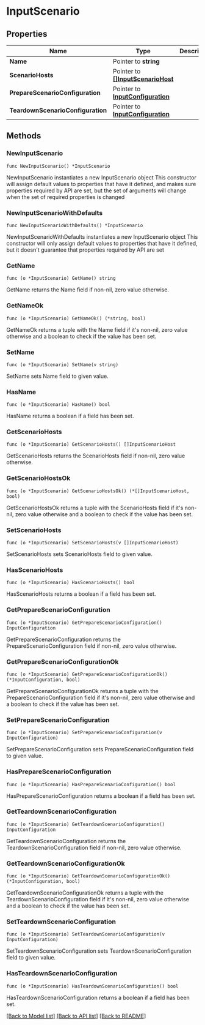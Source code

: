 # InputScenario

## Properties

Name | Type | Description | Notes
------------ | ------------- | ------------- | -------------
**Name** | Pointer to **string** |  | [optional] 
**ScenarioHosts** | Pointer to [**[]InputScenarioHost**](InputScenarioHost.md) |  | [optional] 
**PrepareScenarioConfiguration** | Pointer to [**InputConfiguration**](InputConfiguration.md) |  | [optional] 
**TeardownScenarioConfiguration** | Pointer to [**InputConfiguration**](InputConfiguration.md) |  | [optional] 

## Methods

### NewInputScenario

`func NewInputScenario() *InputScenario`

NewInputScenario instantiates a new InputScenario object
This constructor will assign default values to properties that have it defined,
and makes sure properties required by API are set, but the set of arguments
will change when the set of required properties is changed

### NewInputScenarioWithDefaults

`func NewInputScenarioWithDefaults() *InputScenario`

NewInputScenarioWithDefaults instantiates a new InputScenario object
This constructor will only assign default values to properties that have it defined,
but it doesn't guarantee that properties required by API are set

### GetName

`func (o *InputScenario) GetName() string`

GetName returns the Name field if non-nil, zero value otherwise.

### GetNameOk

`func (o *InputScenario) GetNameOk() (*string, bool)`

GetNameOk returns a tuple with the Name field if it's non-nil, zero value otherwise
and a boolean to check if the value has been set.

### SetName

`func (o *InputScenario) SetName(v string)`

SetName sets Name field to given value.

### HasName

`func (o *InputScenario) HasName() bool`

HasName returns a boolean if a field has been set.

### GetScenarioHosts

`func (o *InputScenario) GetScenarioHosts() []InputScenarioHost`

GetScenarioHosts returns the ScenarioHosts field if non-nil, zero value otherwise.

### GetScenarioHostsOk

`func (o *InputScenario) GetScenarioHostsOk() (*[]InputScenarioHost, bool)`

GetScenarioHostsOk returns a tuple with the ScenarioHosts field if it's non-nil, zero value otherwise
and a boolean to check if the value has been set.

### SetScenarioHosts

`func (o *InputScenario) SetScenarioHosts(v []InputScenarioHost)`

SetScenarioHosts sets ScenarioHosts field to given value.

### HasScenarioHosts

`func (o *InputScenario) HasScenarioHosts() bool`

HasScenarioHosts returns a boolean if a field has been set.

### GetPrepareScenarioConfiguration

`func (o *InputScenario) GetPrepareScenarioConfiguration() InputConfiguration`

GetPrepareScenarioConfiguration returns the PrepareScenarioConfiguration field if non-nil, zero value otherwise.

### GetPrepareScenarioConfigurationOk

`func (o *InputScenario) GetPrepareScenarioConfigurationOk() (*InputConfiguration, bool)`

GetPrepareScenarioConfigurationOk returns a tuple with the PrepareScenarioConfiguration field if it's non-nil, zero value otherwise
and a boolean to check if the value has been set.

### SetPrepareScenarioConfiguration

`func (o *InputScenario) SetPrepareScenarioConfiguration(v InputConfiguration)`

SetPrepareScenarioConfiguration sets PrepareScenarioConfiguration field to given value.

### HasPrepareScenarioConfiguration

`func (o *InputScenario) HasPrepareScenarioConfiguration() bool`

HasPrepareScenarioConfiguration returns a boolean if a field has been set.

### GetTeardownScenarioConfiguration

`func (o *InputScenario) GetTeardownScenarioConfiguration() InputConfiguration`

GetTeardownScenarioConfiguration returns the TeardownScenarioConfiguration field if non-nil, zero value otherwise.

### GetTeardownScenarioConfigurationOk

`func (o *InputScenario) GetTeardownScenarioConfigurationOk() (*InputConfiguration, bool)`

GetTeardownScenarioConfigurationOk returns a tuple with the TeardownScenarioConfiguration field if it's non-nil, zero value otherwise
and a boolean to check if the value has been set.

### SetTeardownScenarioConfiguration

`func (o *InputScenario) SetTeardownScenarioConfiguration(v InputConfiguration)`

SetTeardownScenarioConfiguration sets TeardownScenarioConfiguration field to given value.

### HasTeardownScenarioConfiguration

`func (o *InputScenario) HasTeardownScenarioConfiguration() bool`

HasTeardownScenarioConfiguration returns a boolean if a field has been set.


[[Back to Model list]](../README.md#documentation-for-models) [[Back to API list]](../README.md#documentation-for-api-endpoints) [[Back to README]](../README.md)


